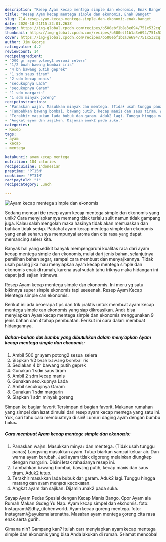 ```yaml
---
description: "Resep Ayam kecap mentega simple dan ekonomis, Enak Banget"
title: "Resep Ayam kecap mentega simple dan ekonomis, Enak Banget"
slug: 714-resep-ayam-kecap-mentega-simple-dan-ekonomis-enak-banget
date: 2020-10-21T15:32:01.263Z
image: https://img-global.cpcdn.com/recipes/b500ebf1b1a3e694/751x532cq70/ayam-kecap-mentega-simple-dan-ekonomis-foto-resep-utama.jpg
thumbnail: https://img-global.cpcdn.com/recipes/b500ebf1b1a3e694/751x532cq70/ayam-kecap-mentega-simple-dan-ekonomis-foto-resep-utama.jpg
cover: https://img-global.cpcdn.com/recipes/b500ebf1b1a3e694/751x532cq70/ayam-kecap-mentega-simple-dan-ekonomis-foto-resep-utama.jpg
author: Jim George
ratingvalue: 4.2
reviewcount: 14
recipeingredient:
- "500 gr ayam potong2 sesuai selera"
- "1/2 buah bawang bombai iris"
- "4 bh bawang putih geprek"
- "1 sdm saus tiram"
- "2 sdm kecap manis"
- "secukupnya Lada"
- "secukupnya Garam"
- "1 sdm margarin"
- "1 sdm minyak goreng"
recipeinstructions:
- "Panaskan wajan. Masukkan minyak dan mentega. (Tidak usah tunggu panas) Langsung masukkan ayam. Tutup biarkan sampai keluar air. Dan warna ayam berubah. Jadi ayam tidak digoreng melainkan diungkep dengan margarin. Disini letak rahasianya resep ini."
- "Tambahkan bawang bombai, bawang putih, kecap manis dan saus tiram. Aduk2 tutup."
- "Terakhir masukkan lada bubuk dan garam. Aduk2 lagi. Tunggu hingga matang dan ayam menjadi kecoklatan."
- "Angkat ayam dan sajikan. Dijamin anak2 pada suka."
categories:
- Resep
tags:
- ayam
- kecap
- mentega

katakunci: ayam kecap mentega 
nutrition: 184 calories
recipecuisine: Indonesian
preptime: "PT15M"
cooktime: "PT31M"
recipeyield: "1"
recipecategory: Lunch

---
```



![Ayam kecap mentega simple dan ekonomis](https://img-global.cpcdn.com/recipes/b500ebf1b1a3e694/751x532cq70/ayam-kecap-mentega-simple-dan-ekonomis-foto-resep-utama.jpg)

Sedang mencari ide resep ayam kecap mentega simple dan ekonomis yang unik? Cara menyiapkannya memang tidak terlalu sulit namun tidak gampang juga. Kalau salah mengolah maka hasilnya tidak akan memuaskan dan bahkan tidak sedap. Padahal ayam kecap mentega simple dan ekonomis yang enak seharusnya mempunyai aroma dan cita rasa yang dapat memancing selera kita.

Banyak hal yang sedikit banyak mempengaruhi kualitas rasa dari ayam kecap mentega simple dan ekonomis, mulai dari jenis bahan, selanjutnya pemilihan bahan segar, sampai cara membuat dan menyajikannya. Tidak usah pusing jika mau menyiapkan ayam kecap mentega simple dan ekonomis enak di rumah, karena asal sudah tahu triknya maka hidangan ini dapat jadi sajian istimewa.

Resep Ayam kecap mentega simple dan ekonomis. Ini menu yg satu bikinnya super simple ekonomis tapi ueeeenak. Resep Ayam Kecap Mentega simple dan ekonomis.


Berikut ini ada beberapa tips dan trik praktis untuk membuat ayam kecap mentega simple dan ekonomis yang siap dikreasikan. Anda bisa menyiapkan Ayam kecap mentega simple dan ekonomis menggunakan 9 jenis bahan dan 4 tahap pembuatan. Berikut ini cara dalam membuat hidangannya.

<!--inarticleads1-->

##### Bahan-bahan dan bumbu yang dibutuhkan dalam menyiapkan Ayam kecap mentega simple dan ekonomis:

1. Ambil 500 gr ayam potong2 sesuai selera
1. Siapkan 1/2 buah bawang bombai iris
1. Sediakan 4 bh bawang putih geprek
1. Gunakan 1 sdm saus tiram
1. Ambil 2 sdm kecap manis
1. Gunakan secukupnya Lada
1. Ambil secukupnya Garam
1. Gunakan 1 sdm margarin
1. Siapkan 1 sdm minyak goreng


Simpan ke bagian favorit Tersimpan di bagian favorit. Makanan rumahan yang simpel dan lezat dimulai dari resep ayam kecap mentega yang satu ini. Yuk, cari tahu cara membuatnya di sini! Lumuri daging ayam dengan bumbu halus. 

<!--inarticleads2-->

##### Cara membuat Ayam kecap mentega simple dan ekonomis:

1. Panaskan wajan. Masukkan minyak dan mentega. (Tidak usah tunggu panas) Langsung masukkan ayam. Tutup biarkan sampai keluar air. Dan warna ayam berubah. Jadi ayam tidak digoreng melainkan diungkep dengan margarin. Disini letak rahasianya resep ini.
1. Tambahkan bawang bombai, bawang putih, kecap manis dan saus tiram. Aduk2 tutup.
1. Terakhir masukkan lada bubuk dan garam. Aduk2 lagi. Tunggu hingga matang dan ayam menjadi kecoklatan.
1. Angkat ayam dan sajikan. Dijamin anak2 pada suka.


Sayap Ayam Pedas Spesial dengan Kecap Manis Bango. Opor Ayam ala Rumah Makan Gudeg Yu Nap. Ayam kecap simpel dan ekonomis. foto: Instagram/@dhy_kitchenworld. Ayam kecap goreng mentega. foto: Instagram/@ayukemalarenatha. Masakan ayam mentega goreng cita rasa enak serta gurih. 

Gimana nih? Gampang kan? Itulah cara menyiapkan ayam kecap mentega simple dan ekonomis yang bisa Anda lakukan di rumah. Selamat mencoba!
